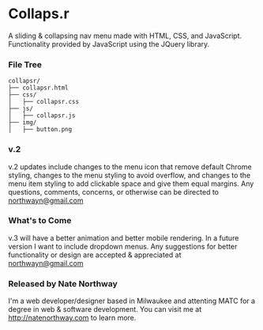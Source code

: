 # Collaps.r
A sliding &amp; collapsing nav menu made with HTML, CSS, and JavaScript.
Functionality provided by JavaScript using the JQuery library.   

### File Tree
```
collapsr/
├── collapsr.html
├── css/
│   ├── collapsr.css
├── js/
│   ├── collapsr.js
├── img/
│   ├── button.png
```
### v.2
v.2 updates include changes to the menu icon that remove default Chrome styling, changes to the menu styling to avoid overflow, and changes to the menu item styling to add clickable space and give them equal margins. 
Any questions, comments, concerns, or otherwise can be directed to northwayn@gmail.com

### What's to Come
v.3 will have a better animation and better mobile rendering. In a future version I want to include dropdown menus. Any suggestions for better functionality or design are accepted & appreciated at northwayn@gmail.com

### Released by Nate Northway
I'm a web developer/designer based in Milwaukee and attenting MATC for a degree in web & software development. You can visit me at http://natenorthway.com to learn more. 
